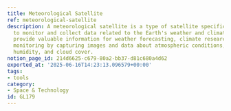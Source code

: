 ```yaml
---
title: Meteorological Satellite
ref: meteorological-satellite
description: A meteorological satellite is a type of satellite specifically designed
  to monitor and collect data related to the Earth's weather and climate. These satellites
  provide valuable information for weather forecasting, climate research, and environmental
  monitoring by capturing images and data about atmospheric conditions, temperature,
  humidity, and cloud cover.
notion_page_id: 214d6625-c679-80a2-bb37-d81c680a4d62
exported_at: '2025-06-16T14:23:13.096579+00:00'
tags:
- tools
category:
- Space & Technology
id: GL179
---
```


